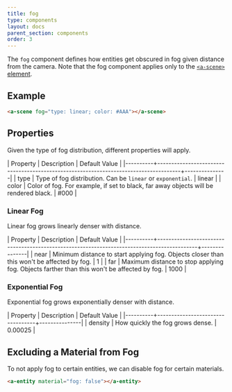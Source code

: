 ```yaml
---
title: fog
type: components
layout: docs
parent_section: components
order: 3
---
```


The `fog` component defines how entities get obscured in fog given distance from the camera. Note that the fog component applies only to the [`<a-scene>` element](../core/scene.html).

## Example

```html
<a-scene fog="type: linear; color: #AAA"></a-scene>
```

## Properties

Given the type of fog distribution, different properties will apply.

| Property | Description                                                                          | Default Value |
|----------+--------------------------------------------------------------------------------------+---------------|
| type     | Type of fog distribution. Can be `linear` or `exponential`.                          | linear        |
| color    | Color of fog. For example, if set to black, far away objects will be rendered black. | #000          |

### Linear Fog

Linear fog grows linearly denser with distance.

| Property | Description                                                                                | Default Value |
|----------+--------------------------------------------------------------------------------------------+---------------|
| near     | Minimum distance to start applying fog. Objects closer than this won't be affected by fog. | 1             |
| far      | Maximum distance to stop applying fog. Objects farther than this won't be affected by fog. | 1000          |

### Exponential Fog

Exponential fog grows exponentially denser with distance.

| Property | Description                      | Default Value |
|----------+----------------------------------+---------------|
| density  | How quickly the fog grows dense. | 0.00025       |

## Excluding a Material from Fog

To not apply fog to certain entities, we can disable fog for certain materials.

```html
<a-entity material="fog: false"></a-entity>
```
